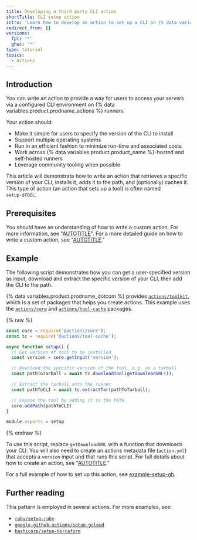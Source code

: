 ```yaml
---
title: Developing a third party CLI action
shortTitle: CLI setup action
intro: 'Learn how to develop an action to set up a CLI on {% data variables.product.prodname_actions %} runners.'
redirect_from: []
versions:
  fpt: '*'
  ghec: '*'
type: tutorial
topics:
  - Actions
---
```


## Introduction

You can write an action to provide a way for users to access your servers via a configured CLI environment on {% data variables.product.prodname_actions %} runners.

Your action should:

- Make it simple for users to specify the version of the CLI to install
- Support multiple operating systems
- Run in an efficient fashion to minimize run-time and associated costs
- Work across {% data variables.product.product_name %}-hosted and self-hosted runners
- Leverage community tooling when possible

This article will demonstrate how to write an action that retrieves a specific version of your CLI, installs it, adds it to the path, and (optionally) caches it. This type of action (an action that sets up a tool) is often named `setup-$TOOL`.

## Prerequisites

You should have an understanding of how to write a custom action. For more information, see "[AUTOTITLE](/actions/creating-actions/about-custom-actions)". For a more detailed guide on how to write a custom action, see "[AUTOTITLE](/actions/creating-actions/creating-a-javascript-action)."

## Example

The following script demonstrates how you can get a user-specified version as input, download and extract the specific version of your CLI, then add the CLI to the path.

{% data variables.product.prodname_dotcom %} provides [`actions/toolkit`](https://github.com/actions/toolkit), which is a set of packages that helps you create actions. This example uses the [`actions/core`](https://github.com/actions/toolkit/tree/main/packages/core) and [`actions/tool-cache`](https://github.com/actions/toolkit/tree/main/packages/tool-cache) packages.

{% raw %}
```javascript copy
const core = require('@actions/core');
const tc = require('@actions/tool-cache');

async function setup() {
  // Get version of tool to be installed
  const version = core.getInput('version');

  // Download the specific version of the tool, e.g. as a tarball
  const pathToTarball = await tc.downloadTool(getDownloadURL());

  // Extract the tarball onto the runner
  const pathToCLI = await tc.extractTar(pathToTarball);

  // Expose the tool by adding it to the PATH
  core.addPath(pathToCLI)
}

module.exports = setup
```
{% endraw %}

To use this script, replace `getDownloadURL` with a function that downloads your CLI. You will also need to create an actions metadata file (`action.yml`) that accepts a `version` input and that runs this script. For full details about how to create an action, see "[AUTOTITLE](/actions/creating-actions/creating-a-javascript-action)."

For a full example of how to set up this action, see [example-setup-gh](https://github.com/github-developer/example-setup-gh).

## Further reading

This pattern is employed in several actions. For more examples, see:

- [`ruby/setup-ruby`](https://github.com/ruby/setup-ruby)
- [`google-github-actions/setup-gcloud`](https://github.com/google-github-actions/setup-gcloud)
- [`hashicorp/setup-terraform`](https://github.com/hashicorp/setup-terraform)
